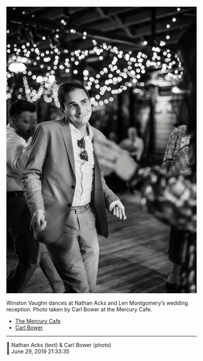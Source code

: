 ![Winston Vaughn dances](assets/abf1643eac818117c08db0ca3cf819e7.webp)

Winston Vaughn dances at Nathan Acks and Len Montgomery’s wedding reception. Photo taken by Carl Bower at the Mercury Cafe.

* [The Mercury Cafe](http://mercurycafe.com)
* [Carl Bower](https://carlbowerphotos.com)

- - - -

<span aria-hidden="true">👥</span> Nathan Acks (text) & Carl Bower (photo)  
<span aria-hidden="true">📅</span> June 29, 2019 21:33:35
